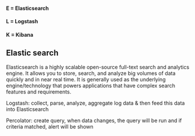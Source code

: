 #### E = Elasticsearch
#### L = Logstash
#### K = Kibana

## Elastic search
Elasticsearch is a highly scalable open-source full-text search and analytics engine. It allows you to store, search, and analyze big volumes of data quickly and in near real time. It is generally used as the underlying engine/technology that powers applications that have complex search features and requirements.

Logstash: collect, parse, analyze, aggregate log data & then feed this data into Elasticsearch

Percolator: create query, when data changes, the query will be run and if criteria matched, alert will be shown
